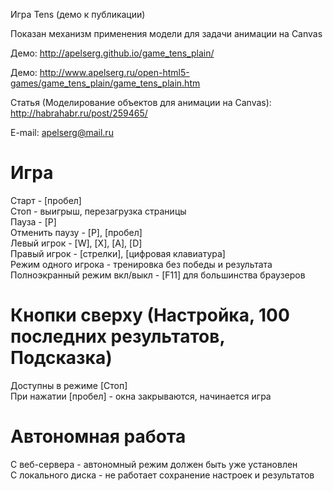 ﻿Игра Tens (демо к публикации)

Показан механизм применения модели для задачи анимации на Canvas

Демо: http://apelserg.github.io/game_tens_plain/

Демо: http://www.apelserg.ru/open-html5-games/game_tens_plain/game_tens_plain.htm

Статья (Моделирование объектов для анимации на Canvas): http://habrahabr.ru/post/259465/

E-mail: apelserg@mail.ru


Игра
====

Старт - [пробел]<br/>
Стоп - выигрыш, перезагрузка страницы<br/>
Пауза - [P]<br/>
Отменить паузу - [P], [пробел]<br/>
Левый игрок - [W], [X], [A], [D]<br/>
Правый игрок - [стрелки], [цифровая клавиатура]<br/>
Режим одного игрока - тренировка без победы и результата<br/>
Полноэкранный режим вкл/выкл - [F11] для большинства браузеров<br/>

Кнопки сверху (Настройка, 100 последних результатов, Подсказка)
===============================================================

Доступны в режиме [Стоп]<br/>
При нажатии [пробел] - окна закрываются, начинается игра<br/>


Автономная работа
=================

С веб-сервера - автономный режим должен быть уже установлен<br/>
С локального диска - не работает сохранение настроек и результатов<br/>

